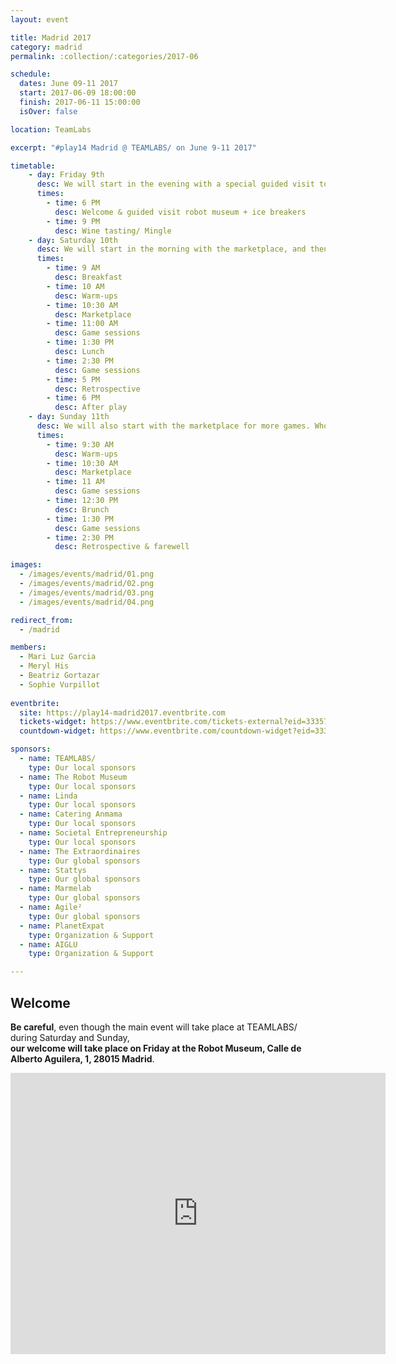 ```yaml
---
layout: event

title: Madrid 2017
category: madrid
permalink: :collection/:categories/2017-06

schedule:
  dates: June 09-11 2017
  start: 2017-06-09 18:00:00
  finish: 2017-06-11 15:00:00
  isOver: false

location: TeamLabs

excerpt: "#play14 Madrid @ TEAMLABS/ on June 9-11 2017"

timetable:
    - day: Friday 9th
      desc: We will start in the evening with a special guided visit to the robot museum. We will learn to know each other and share a nice wine tasting all together.
      times:
        - time: 6 PM
          desc: Welcome & guided visit robot museum + ice breakers
        - time: 9 PM
          desc: Wine tasting/ Mingle
    - day: Saturday 10th
      desc: We will start in the morning with the marketplace, and then we will play games all day long.
      times:
        - time: 9 AM
          desc: Breakfast
        - time: 10 AM
          desc: Warm-ups
        - time: 10:30 AM
          desc: Marketplace
        - time: 11:00 AM
          desc: Game sessions
        - time: 1:30 PM
          desc: Lunch
        - time: 2:30 PM
          desc: Game sessions
        - time: 5 PM
          desc: Retrospective
        - time: 6 PM
          desc: After play
    - day: Sunday 11th
      desc: We will also start with the marketplace for more games. Whoever needs to catch a plane can leave earlier.
      times:
        - time: 9:30 AM
          desc: Warm-ups
        - time: 10:30 AM
          desc: Marketplace
        - time: 11 AM
          desc: Game sessions
        - time: 12:30 PM
          desc: Brunch
        - time: 1:30 PM
          desc: Game sessions
        - time: 2:30 PM
          desc: Retrospective & farewell

images:
  - /images/events/madrid/01.png
  - /images/events/madrid/02.png
  - /images/events/madrid/03.png
  - /images/events/madrid/04.png

redirect_from:
  - /madrid

members:
  - Mari Luz Garcia
  - Meryl His
  - Beatriz Gortazar
  - Sophie Vurpillot
  
eventbrite: 
  site: https://play14-madrid2017.eventbrite.com
  tickets-widget: https://www.eventbrite.com/tickets-external?eid=33357175209&ref=etckt
  countdown-widget: https://www.eventbrite.com/countdown-widget?eid=33357175209

sponsors:
  - name: TEAMLABS/
    type: Our local sponsors
  - name: The Robot Museum
    type: Our local sponsors
  - name: Linda
    type: Our local sponsors
  - name: Catering Anmama
    type: Our local sponsors
  - name: Societal Entrepreneurship
    type: Our local sponsors
  - name: The Extraordinaires
    type: Our global sponsors
  - name: Stattys
    type: Our global sponsors
  - name: Marmelab
    type: Our global sponsors
  - name: Agile²
    type: Our global sponsors
  - name: PlanetExpat
    type: Organization & Support
  - name: AIGLU
    type: Organization & Support

---
```


## Welcome 

**Be careful**, even though the main event will take place at TEAMLABS/ during Saturday and Sunday,  
**our welcome will take place on Friday at the Robot Museum, Calle de Alberto Aguilera, 1, 28015 Madrid**.

<iframe src="https://www.google.com/maps/embed?pb=!1m14!1m8!1m3!1d12148.256852897855!2d-3.706869!3d40.429577!3m2!1i1024!2i768!4f13.1!3m3!1m2!1s0x0%3A0x2073b418f1d5c5b9!2sThe+Robot+Museum!5e0!3m2!1sen!2slu!4v1491586356656" width="600" height="450" frameborder="0" style="border:0" allowfullscreen></iframe>

<div class='two spacing'></div>

